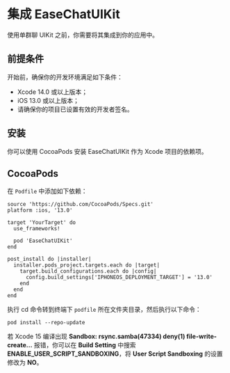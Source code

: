 # 集成 EaseChatUIKit

<Toc />

使用单群聊 UIKit 之前，你需要将其集成到你的应用中。

## 前提条件

开始前，确保你的开发环境满足如下条件：

- Xcode 14.0 或以上版本；
- iOS 13.0 或以上版本；
- 请确保你的项目已设置有效的开发者签名。

## 安装

你可以使用 CocoaPods 安装 EaseChatUIKit 作为 Xcode 项目的依赖项。

## CocoaPods

在 `Podfile` 中添加如下依赖：

```
source 'https://github.com/CocoaPods/Specs.git'
platform :ios, '13.0'

target 'YourTarget' do
  use_frameworks!
  
  pod 'EaseChatUIKit'
end

post_install do |installer|
  installer.pods_project.targets.each do |target|
    target.build_configurations.each do |config|
      config.build_settings['IPHONEOS_DEPLOYMENT_TARGET'] = '13.0'
    end
  end
end
```

执行 cd 命令转到终端下 `podfile` 所在文件夹目录，然后执行以下命令：

```
pod install --repo-update
```

若 Xcode 15 编译出现 **Sandbox: rsync.samba(47334) deny(1) file-write-create...** 报错，你可以在 **Build Setting** 中搜索 **ENABLE_USER_SCRIPT_SANDBOXING**，将 **User Script Sandboxing** 的设置修改为 **NO**。
